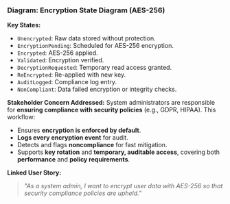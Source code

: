 ### Diagram: Encryption State Diagram (AES-256)

**Key States:**
- `Unencrypted`: Raw data stored without protection.
- `EncryptionPending`: Scheduled for AES-256 encryption.
- `Encrypted`: AES-256 applied.
- `Validated`: Encryption verified.
- `DecryptionRequested`: Temporary read access granted.
- `ReEncrypted`: Re-applied with new key.
- `AuditLogged`: Compliance log entry.
- `NonCompliant`: Data failed encryption or integrity checks.

**Stakeholder Concern Addressed:**
System administrators are responsible for **ensuring compliance with security policies** (e.g., GDPR, HIPAA). This workflow:
- Ensures **encryption is enforced by default**.
- **Logs every encryption event** for audit.
- Detects and flags **noncompliance** for fast mitigation.
- Supports **key rotation** and **temporary, auditable access**, covering both **performance** and **policy requirements**.

**Linked User Story:**
> *"As a system admin, I want to encrypt user data with AES-256 so that security compliance policies are upheld."*

